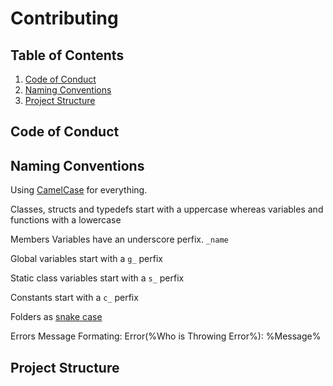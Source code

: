 # Contributing

## Table of Contents

1. [Code of Conduct](##code-of-conduct)
2. [Naming Conventions](##naming-conventions)
3. [Project Structure](##project-structure)

## Code of Conduct

## Naming Conventions

Using [CamelCase](https://pt.wikipedia.org/wiki/CamelCase) for everything.

Classes, structs and typedefs start with a uppercase whereas variables and functions with a lowercase

Members Variables have an underscore perfix. `_name`

Global variables start with a `g_` perfix

Static class variables start with a `s_` perfix

Constants start with a `c_` perfix

Folders as [snake case](https://en.wikipedia.org/wiki/Snake_case)

Errors Message Formating:
Error(%Who is Throwing Error%): %Message%

## Project Structure
